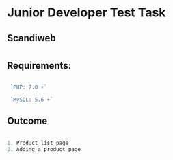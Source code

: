 # Junior Developer Test Task
## Scandiweb
#
#
#

## Requirements:



```javascript

 `PHP: 7.0 +`

 `MySQL: 5.6 +`

```

## Outcome

```javascript

1. Product list page
2. Adding a product page
```

